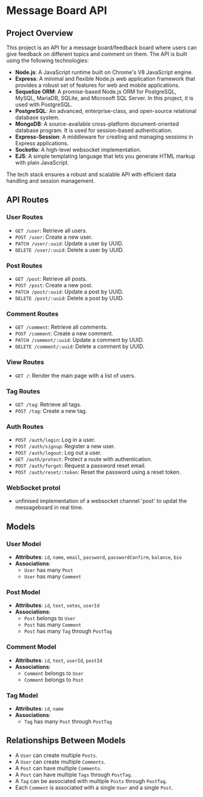 # Message Board API
## Project Overview

This project is an API for a message board/feedback board where users can give feedback on different topics and comment on them. The API is built using the following technologies:

- **Node.js**: A JavaScript runtime built on Chrome's V8 JavaScript engine.
- **Express**: A minimal and flexible Node.js web application framework that provides a robust set of features for web and mobile applications.
- **Sequelize ORM**: A promise-based Node.js ORM for PostgreSQL, MySQL, MariaDB, SQLite, and Microsoft SQL Server. In this project, it is used with PostgreSQL.
- **PostgreSQL**: An advanced, enterprise-class, and open-source relational database system.
- **MongoDB**: A source-available cross-platform document-oriented database program. It is used for session-based authentication.
- **Express-Session**: A middleware for creating and managing sessions in Express applications.
- **SocketIo**: A high-level websocket implementation.
- **EJS**: A simple templating language that lets you generate HTML markup with plain JavaScript.

The tech stack ensures a robust and scalable API with efficient data handling and session management.

## API Routes

### User Routes
- `GET /user`: Retrieve all users.
- `POST /user`: Create a new user.
- `PATCH /user/:uuid`: Update a user by UUID.
- `DELETE /user/:uuid`: Delete a user by UUID.

### Post Routes
- `GET /post`: Retrieve all posts.
- `POST /post`: Create a new post.
- `PATCH /post/:uuid`: Update a post by UUID.
- `DELETE /post/:uuid`: Delete a post by UUID.

### Comment Routes
- `GET /comment`: Retrieve all comments.
- `POST /comment`: Create a new comment.
- `PATCH /comment/:uuid`: Update a comment by UUID.
- `DELETE /comment/:uuid`: Delete a comment by UUID.

### View Routes
- `GET /`: Render the main page with a list of users.
### Tag Routes
- `GET /tag`: Retrieve all tags.
- `POST /tag`: Create a new tag.

### Auth Routes
- `POST /auth/login`: Log in a user.
- `POST /auth/signup`: Register a new user.
- `POST /auth/logout`: Log out a user.
- `GET /auth/protect`: Protect a route with authentication.
- `POST /auth/forgot`: Request a password reset email.
- `POST /auth/reset/:token`: Reset the password using a reset token.

### WebSocket protol 

- unfinised implementation of a websocket channel 'post' to updat the messageboard in real time.

## Models

### User Model
- **Attributes**: `id`, `name`, `email`, `password`, `passwordConfirm`, `balance`, `bio`
- **Associations**:
  - `User` has many `Post`
  - `User` has many `Comment`

### Post Model
- **Attributes**: `id`, `text`, `votes`, `userId`
- **Associations**:
  - `Post` belongs to `User`
  - `Post` has many `Comment`
  - `Post` has many `Tag` through `PostTag`

### Comment Model
- **Attributes**: `id`, `text`, `userId`, `postId`
- **Associations**:
  - `Comment` belongs to `User`
  - `Comment` belongs to `Post`

### Tag Model
- **Attributes**: `id`, `name`
- **Associations**:
  - `Tag` has many `Post` through `PostTag`

## Relationships Between Models
- A `User` can create multiple `Posts`.
- A `User` can create multiple `Comments`.
- A `Post` can have multiple `Comments`.
- A `Post` can have multiple `Tags` through `PostTag`.
- A `Tag` can be associated with multiple `Posts` through `PostTag`.
- Each `Comment` is associated with a single `User` and a single `Post`.

